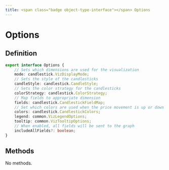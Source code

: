 ```yaml
---
title: <span class="badge object-type-interface"></span> Options
---
```

# <span class="badge object-type-interface"></span> Options

## Definition

```typescript
export interface Options {
	// Sets which dimensions are used for the visualization
	mode: candlestick.VizDisplayMode;
	// Sets the style of the candlesticks
	candleStyle: candlestick.CandleStyle;
	// Sets the color strategy for the candlesticks
	colorStrategy: candlestick.ColorStrategy;
	// Map fields to appropriate dimension
	fields: candlestick.CandlestickFieldMap;
	// Set which colors are used when the price movement is up or down
	colors: candlestick.CandlestickColors;
	legend: common.VizLegendOptions;
	tooltip: common.VizTooltipOptions;
	// When enabled, all fields will be sent to the graph
	includeAllFields?: boolean;
}

```
## Methods

No methods.

